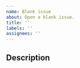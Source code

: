 ```yaml
---
name: Blank issue
about: Open a blank issue.
title: ''
labels: ''
assignees: ''
---
```


## Description
